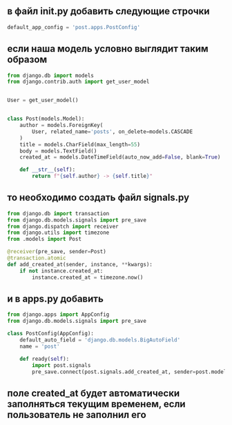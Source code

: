## в файл __init__.py добавить следующие строчки

```python
default_app_config = 'post.apps.PostConfig'
```

## если наша модель условно выглядит таким образом

```python
from django.db import models
from django.contrib.auth import get_user_model


User = get_user_model()


class Post(models.Model):
    author = models.ForeignKey(
        User, related_name='posts', on_delete=models.CASCADE
    )
    title = models.CharField(max_length=55)
    body = models.TextField()
    created_at = models.DateTimeField(auto_now_add=False, blank=True)

    def __str__(self):
        return f"{self.author} -> {self.title}"

```

## то необходимо создать файл signals.py

```python
from django.db import transaction
from django.db.models.signals import pre_save
from django.dispatch import receiver
from django.utils import timezone
from .models import Post

@receiver(pre_save, sender=Post)
@transaction.atomic
def add_created_at(sender, instance, **kwargs):
    if not instance.created_at:
        instance.created_at = timezone.now()
```

## и в apps.py добавить 

```python
from django.apps import AppConfig
from django.db.models.signals import pre_save

class PostConfig(AppConfig):
    default_auto_field = 'django.db.models.BigAutoField'
    name = 'post'

    def ready(self):
        import post.signals
        pre_save.connect(post.signals.add_created_at, sender=post.models.Post)
```

## поле created_at будет автоматически заполняться текущим временем, если пользователь не заполнил его
